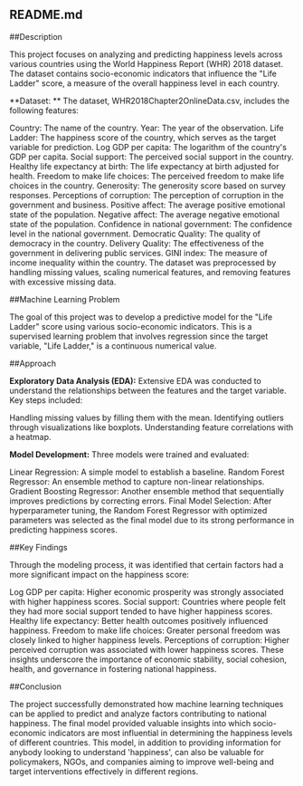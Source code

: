 ## README.md

##Description


This project focuses on analyzing and predicting happiness levels across various countries using the World Happiness Report (WHR) 2018 dataset. The dataset contains socio-economic indicators that influence the "Life Ladder" score, a measure of the overall happiness level in each country.

**Dataset: **
The dataset, WHR2018Chapter2OnlineData.csv, includes the following features:

Country: The name of the country.
Year: The year of the observation.
Life Ladder: The happiness score of the country, which serves as the target variable for prediction.
Log GDP per capita: The logarithm of the country's GDP per capita.
Social support: The perceived social support in the country.
Healthy life expectancy at birth: The life expectancy at birth adjusted for health.
Freedom to make life choices: The perceived freedom to make life choices in the country.
Generosity: The generosity score based on survey responses.
Perceptions of corruption: The perception of corruption in the government and business.
Positive affect: The average positive emotional state of the population.
Negative affect: The average negative emotional state of the population.
Confidence in national government: The confidence level in the national government.
Democratic Quality: The quality of democracy in the country.
Delivery Quality: The effectiveness of the government in delivering public services.
GINI index: The measure of income inequality within the country.
The dataset was preprocessed by handling missing values, scaling numerical features, and removing features with excessive missing data.

##Machine Learning Problem


The goal of this project was to develop a predictive model for the "Life Ladder" score using various socio-economic indicators. This is a supervised learning problem that involves regression since the target variable, "Life Ladder," is a continuous numerical value.

##Approach


**Exploratory Data Analysis (EDA):**
Extensive EDA was conducted to understand the relationships between the features and the target variable. Key steps included:

Handling missing values by filling them with the mean.
Identifying outliers through visualizations like boxplots.
Understanding feature correlations with a heatmap.


**Model Development:**
Three models were trained and evaluated:

Linear Regression: A simple model to establish a baseline.
Random Forest Regressor: An ensemble method to capture non-linear relationships.
Gradient Boosting Regressor: Another ensemble method that sequentially improves predictions by correcting errors.
Final Model Selection:
After hyperparameter tuning, the Random Forest Regressor with optimized parameters was selected as the final model due to its strong performance in predicting happiness scores.

##Key Findings


Through the modeling process, it was identified that certain factors had a more significant impact on the happiness score:

Log GDP per capita: Higher economic prosperity was strongly associated with higher happiness scores.
Social support: Countries where people felt they had more social support tended to have higher happiness scores.
Healthy life expectancy: Better health outcomes positively influenced happiness.
Freedom to make life choices: Greater personal freedom was closely linked to higher happiness levels.
Perceptions of corruption: Higher perceived corruption was associated with lower happiness scores.
These insights underscore the importance of economic stability, social cohesion, health, and governance in fostering national happiness.

##Conclusion


The project successfully demonstrated how machine learning techniques can be applied to predict and analyze factors contributing to national happiness. The final model provided valuable insights into which socio-economic indicators are most influential in determining the happiness levels of different countries. This model, in addition to providing information for anybody looking to understand 'happiness', can also be valuable for policymakers, NGOs, and companies aiming to improve well-being and target interventions effectively in different regions.
